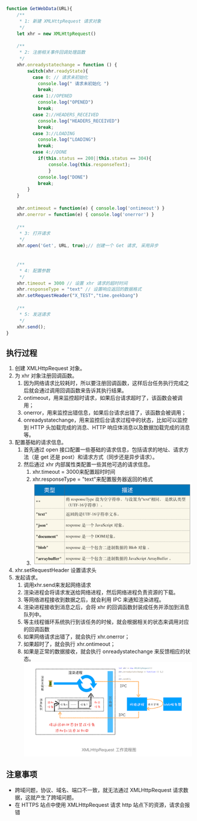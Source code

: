 ```js
function GetWebData(URL){
    /**
     * 1: 新建 XMLHttpRequest 请求对象
     */
    let xhr = new XMLHttpRequest()
 
    /**
     * 2: 注册相关事件回调处理函数 
     */
    xhr.onreadystatechange = function () {
        switch(xhr.readyState){
          case 0: // 请求未初始化
            console.log(" 请求未初始化 ")
            break;
          case 1://OPENED
            console.log("OPENED")
            break;
          case 2://HEADERS_RECEIVED
            console.log("HEADERS_RECEIVED")
            break;
          case 3://LOADING  
            console.log("LOADING")
            break;
          case 4://DONE
            if(this.status == 200||this.status == 304){
                console.log(this.responseText);
                }
            console.log("DONE")
            break;
        }
    }
 
    xhr.ontimeout = function(e) { console.log('ontimeout') }
    xhr.onerror = function(e) { console.log('onerror') }
 
    /**
     * 3: 打开请求
     */
    xhr.open('Get', URL, true);// 创建一个 Get 请求, 采用异步
 
 
    /**
     * 4: 配置参数
     */
    xhr.timeout = 3000 // 设置 xhr 请求的超时时间
    xhr.responseType = "text" // 设置响应返回的数据格式
    xhr.setRequestHeader("X_TEST","time.geekbang")
 
    /**
     * 5: 发送请求
     */
    xhr.send();
}
```

## 执行过程
1. 创建 XMLHttpRequest 对象。
2. 为 xhr 对象注册回调函数。
   1. 因为网络请求比较耗时，所以要注册回调函数，这样后台任务执行完成之后就会通过调用回调函数来告诉其执行结果。
   2. ontimeout，用来监控超时请求，如果后台请求超时了，该函数会被调用； 
   3. onerror，用来监控出错信息，如果后台请求出错了，该函数会被调用； 
   4. onreadystatechange，用来监控后台请求过程中的状态，比如可以监控到 HTTP 头加载完成的消息、HTTP 响应体消息以及数据加载完成的消息等。
3. 配置基础的请求信息。
   1. 首先通过 open 接口配置一些基础的请求信息，包括请求的地址、请求方法（是 get 还是 post）和请求方式（同步还是异步请求）。
   2. 然后通过 xhr 内部属性类配置一些其他可选的请求信息。
      1. xhr.timeout = 3000来配置超时时间
      2. xhr.responseType = "text"来配置服务器返回的格式
      3. ![](images/2021-09-22-16-54-47.png)
4. xhr.setRequestHeader 设置请求头
5. 发起请求。
   1. 调用xhr.send来发起网络请求
   2. 渲染进程会将请求发送给网络进程，然后网络进程负责资源的下载。
   3. 等网络进程接收到数据之后，就会利用 IPC 来通知渲染进程。
   4. 渲染进程接收到消息之后，会将 xhr 的回调函数封装成任务并添加到消息队列中。
   5. 等主线程循环系统执行到该任务的时候，就会根据相关的状态来调用对应的回调函数
   6. 如果网络请求出错了，就会执行 xhr.onerror；
   7. 如果超时了，就会执行 xhr.ontimeout；
   8. 如果是正常的数据接收，就会执行 onreadystatechange 来反馈相应的状态。
![](images/2021-09-22-17-03-54.png)

## 注意事项
- 跨域问题，协议、域名、端口不一致，就无法通过 XMLHttpRequest 请求数据，这就产生了跨域问题。
- 在 HTTPS 站点中使用 XMLHttpRequest 请求 http 站点下的资源，请求会报错